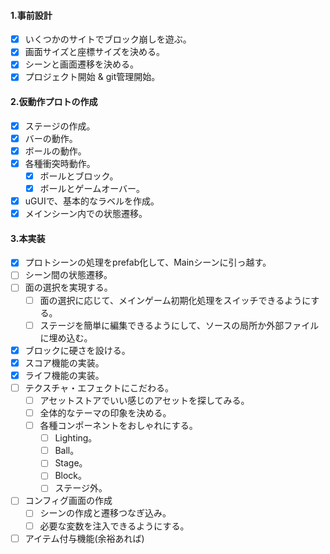 #### 1.事前設計
- [x] いくつかのサイトでブロック崩しを遊ぶ。
- [x] 画面サイズと座標サイズを決める。
- [x] シーンと画面遷移を決める。
- [x] プロジェクト開始 & git管理開始。

#### 2.仮動作プロトの作成
- [x] ステージの作成。
- [x] バーの動作。
- [x] ボールの動作。
- [x] 各種衝突時動作。
  - [x] ボールとブロック。
  - [x] ボールとゲームオーバー。
- [x] uGUIで、基本的なラベルを作成。
- [x] メインシーン内での状態遷移。

#### 3.本実装
- [x] プロトシーンの処理をprefab化して、Mainシーンに引っ越す。
- [ ] シーン間の状態遷移。
- [ ] 面の選択を実現する。
  - [ ] 面の選択に応じて、メインゲーム初期化処理をスイッチできるようにする。
  - [ ] ステージを簡単に編集できるようにして、ソースの局所か外部ファイルに埋め込む。
- [x] ブロックに硬さを設ける。
- [x] スコア機能の実装。
- [x] ライフ機能の実装。
- [ ] テクスチャ・エフェクトにこだわる。
  - [ ] アセットストアでいい感じのアセットを探してみる。
  - [ ] 全体的なテーマの印象を決める。
  - [ ] 各種コンポーネントをおしゃれにする。
    - [ ] Lighting。
    - [ ] Ball。
    - [ ] Stage。
    - [ ] Block。
    - [ ] ステージ外。
- [ ] コンフィグ画面の作成
  - [ ] シーンの作成と遷移つなぎ込み。
  - [ ] 必要な変数を注入できるようにする。
- [ ] アイテム付与機能(余裕あれば)
